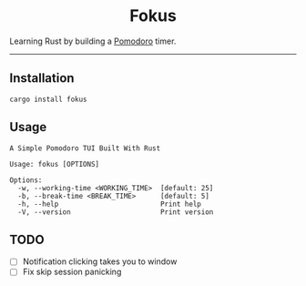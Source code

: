 <h1 align="center">Fokus</h1>

Learning Rust by building a [Pomodoro](https://en.wikipedia.org/wiki/Pomodoro_Technique) timer.

---

## Installation

```
cargo install fokus
```

## Usage

```
A Simple Pomodoro TUI Built With Rust

Usage: fokus [OPTIONS]

Options:
  -w, --working-time <WORKING_TIME>  [default: 25]
  -b, --break-time <BREAK_TIME>      [default: 5]
  -h, --help                         Print help
  -V, --version                      Print version
```

## TODO

- [ ] Notification clicking takes you to window
- [ ] Fix skip session panicking
